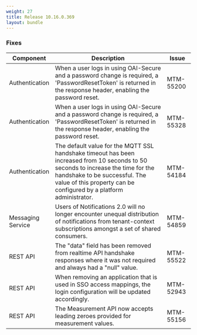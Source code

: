 ```yaml
---
weight: 27
title: Release 10.16.0.369
layout: bundle
---
```


<!--10.16.0.328-10.16.0.369-->

### Fixes

<div><table ><colgroup>
<col style="width: 15%;"><col style="width: 70%;"><col style="width: 15%;"></colgroup>
<thead><tr>
<th>
Component</th>
<th>
Description</th>
<th>
Issue</th>
</tr>
</thead><tbody>

<tr>
<td>Authentication</td>
<td>When a user logs in using OAI-Secure and a password change is required, a 'PasswordResetToken' is returned in the response header, enabling the password reset.</td>
<td>MTM-55200</td>
</tr>

<tr>
<td>Authentication</td>
<td>When a user logs in using OAI-Secure and a password change is required, a 'PasswordResetToken' is returned in the response header, enabling the password reset.</td>
<td>MTM-55328</td>
</tr>

<tr>
<td>Authentication</td>
<td>The default value for the MQTT SSL handshake timeout has been increased from 10 seconds to 50 seconds to increase the time for the handshake to be successful. The value of this property can be configured by a platform administrator.</td>
<td>MTM-54184</td>
</tr>

<tr>
<td>Messaging Service</td>
<td>Users of Notifications 2.0 will no longer encounter unequal distribution of notifications from tenant-context subscriptions amongst a set of shared consumers.</td>
<td>MTM-54859</td>
</tr>

<tr>
<td>REST API</td>
<td>The "data" field has been removed from realtime API handshake responses where it was not required and always had a "null" value.</td>
<td>MTM-55522</td>
</tr>

<tr>
<td>REST API</td>
<td>When removing an application that is used in SSO access mappings, the login configuration will be updated accordingly.</td>
<td>MTM-52943</td>
</tr>

<tr>
<td>REST API</td>
<td>The Measurement API now accepts leading zeroes provided for measurement values.</td>
<td>MTM-55156</td>
</tr>

</tbody></table></div>
